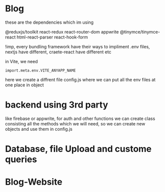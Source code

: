 # Blog 
these are the dependencies which im using 

@reduxjs/toolkit
react-redux 
react-router-dom
appwrite 
@tinymce/tinymce-react 
html-react-parser 
react-hook-form

!imp, every bundling framework have their ways to impliment .env files, nextjs have different, craete-react have different etc

in Vite, we need

`import.meta.env.VITE_ANYAPP_NAME` 

here we create a diffrent file config.js where we can put all the env files at one place in object

# backend using 3rd party

like firebase or appwrite, for auth and other functions we can create class consisting all the methods which we will need,
so we can create new objects and use them
in config.js

# Database, file Upload and custome queries
# Blog-Website
